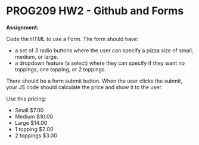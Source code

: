 # PROG209 HW2 - Github and Forms

**Assignment:**


Code the HTML to use a Form. The form should have:
- a set of 3 radio buttons where the user can specify a pizza size of small, medium, or large.
- a dropdown feature (a select) where they can specify if they want no toppings, one topping, or 2 toppings.

There should be a form submit button. When the user clicks the submit, your JS code should calculate the price and show it to the user.

Use this pricing:
- Small $7.00
- Medium $10.00
- Large $14.00
- 1 topping $2.00
- 2 toppings $3.00
